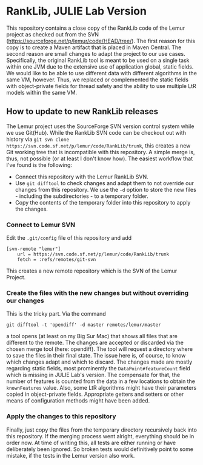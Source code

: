 # RankLib, JULIE Lab Version

This repository contains a close copy of the RankLib code of the Lemur project as checked out from the SVN (https://sourceforge.net/p/lemur/code/HEAD/tree/).
The first reason for this copy is to create a Maven artifact that is placed in Maven Central.
The second reason are small changes to adapt the project to our use cases. Specifically, the original RankLib tool is meant to be used on a single task within one JVM due to the extensive use of application global, static fields. We would like to be able to use different data with different algorithms in the same VM, however. Thus, we replaced or complemented the static fields with object-private fields for thread safety and the ability to use multiple LtR models within the same VM.

## How to update to new RankLib releases

The Lemur project uses the SourceForge SVN version control system while we use Git(Hub). While the RankLib SVN code can be checkout out with history via `git svn clone https://svn.code.sf.net/p/lemur/code/RankLib/trunk`, this creates a new Git working tree that is incompatible with this repository. A simple merge is, thus, not possible (or at least I don't know how).
The easiest workflow that I've found is the following:
* Connect this repository with the Lemur RankLib SVN.
* Use `git difftool` to check changes and adapt them to not override our changes from this repository. We use the `-d` option to store the new files - including the subdirectories - to a temporary folder.
* Copy the contents of the temporary folder into this repository to apply the changes.

### Connect to Lemur SVN

Edit the `.git/config` file of this repository and add
```
[svn-remote "lemur"]
	url = https://svn.code.sf.net/p/lemur/code/RankLib/trunk
	fetch = :refs/remotes/git-svn
```
This creates a new remote repository which is the SVN of the Lemur Project.

### Create the files with the new changes but without overriding our changes

This is the tricky part. Via the command

`git difftool -t 'opendiff' -d master remotes/lemur/master`

a tool opens (at least on my Big Sur Mac) that shows all files that are different to the remote. The changes are accepted or discarded via the chosen merge tool (here: opendiff). The tool will request a directory where to save the files in their final state.
The issue here is, of course, to know which changes adapt and which to discard.
The changes made are mostly regarding static fields, most prominently the `DataPoint#featureCount` field which is missing in JULIE Lab's version. The compensate for that, the number of features is counted from the data in a few locations to obtain the `knownFeatures` value.
Also, some LtR algorithms might have their parameters copied in object-private fields. Appropriate getters and setters or other means of configuration methods might have been added.

### Apply the changes to this repository

Finally, just copy the files from the temporary directory recursively back into this repository. If the merging process went alright, everything should be in order now.
At time of writing this, all tests are either running or have deliberately been ignored. So broken tests would definitively point to some mistake, if the tests in the Lemur version also work.